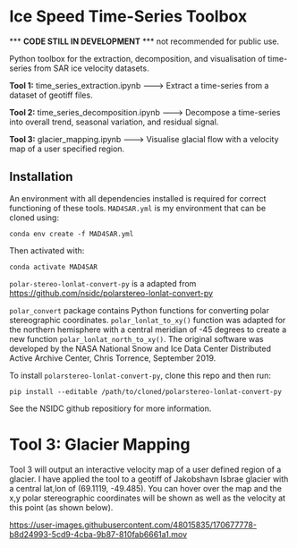 # Ice Speed Time-Series Toolbox

*** **CODE STILL IN DEVELOPMENT** *** not recommended for public use.

Python toolbox for the extraction, decomposition, and visualisation of time-series from SAR ice velocity datasets.


**Tool 1:** time_series_extraction.ipynb ---> Extract a time-series from a dataset of geotiff files.

**Tool 2:** time_series_decomposition.ipynb ---> Decompose a time-series into overall trend, seasonal variation, and residual signal.

**Tool 3:** glacier_mapping.ipynb ---> Visualise glacial flow with a velocity map of a user specified region.


## Installation

An environment with all dependencies installed is required for correct functioning of these tools. `MAD4SAR.yml` is my environment that can be cloned using:

    conda env create -f MAD4SAR.yml

Then activated with:

    conda activate MAD4SAR


`polar-stereo-lonlat-convert-py` is a adapted from https://github.com/nsidc/polarstereo-lonlat-convert-py

`polar_convert` package contains Python functions for converting polar stereographic coordinates. `polar_lonlat_to_xy()` function was adapted for the northern hemisphere with a central meridian of -45 degrees to create a new function `polar_lonlat_north_to_xy()`. The original software was developed by the NASA National Snow and Ice Data Center Distributed Active Archive Center, Chris Torrence, September 2019.

To install `polarstereo-lonlat-convert-py`, clone this repo and then run:

    pip install --editable /path/to/cloned/polarstereo-lonlat-convert-py

See the NSIDC github repositiory for more information.


# Tool 3: Glacier Mapping

Tool 3 will output an interactive velocity map of a user defined region of a glacier. I have applied the tool to a geotiff of Jakobshavn Isbrae glacier with a central lat,lon of (69.1119, -49.485). You can hover over the map and the x,y polar stereographic coordinates will be shown as well as the velocity at this point (as shown below).

https://user-images.githubusercontent.com/48015835/170677778-b8d24993-5cd9-4cba-9b87-810fab6661a1.mov

